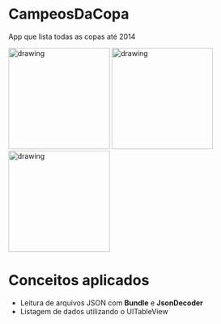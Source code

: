 # CampeosDaCopa
App que lista todas as copas até 2014

<span>
  <img src="https://user-images.githubusercontent.com/56967435/216695818-c31bf5e0-ca0a-4ed7-b1b0-9a0280e0784e.png" alt="drawing" width="200"/>
  <img src="https://user-images.githubusercontent.com/56967435/216695859-04f6174c-9eb0-4f93-8e96-88308555a966.png" alt="drawing" width="200"/>
  <img src="https://user-images.githubusercontent.com/56967435/216695864-8dd7076f-f66e-45ab-a1d5-1d5ee3f17117.png" alt="drawing" width="200"/>
</span>


# Conceitos aplicados

* Leitura de arquivos JSON com **Bundle** e **JsonDecoder**
* Listagem de dados utilizando o UITableView
